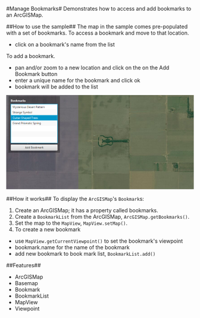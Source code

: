 #Manage Bookmarks#
Demonstrates how to access and add bookmarks to an ArcGISMap.

##How to use the sample##
The map in the sample comes pre-populated with a set of bookmarks.
To access a bookmark and move to that location.
  - click on a bookmark's name from the list
 
To add a bookmark.
  - pan and/or zoom to a new location and click on the on the Add Bookmark button
  - enter a unique name for the bookmark and click ok
  - bookmark will be added to the list

![](ManageBookmarks.png)

##How it works##
To display the `ArcGISMap`'s `Bookmark`s:

1. Create an ArcGISMap; it has a property called bookmarks.  
2. Create a `BookmarkList` from the ArcGISMap, `ArcGISMap.getBookmarks()`.
3. Set the map to the `MapView`, `MapView.setMap()`. 
4. To create a new bookmark
  - use `MapView.getCurrentViewpoint()` to set the bookmark's viewpoint 
  - bookmark.name for the name of the bookmark
  - add new bookmark to book mark list, `BookmarkList.add()`

##Features##
- ArcGISMap
- Basemap
- Bookmark
- BookmarkList
- MapView
- Viewpoint
